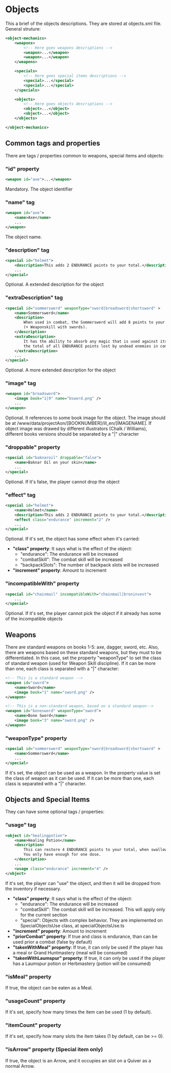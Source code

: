 # Objects

This a brief of the objects descriptions. They are stored at objects.xml file. 
General struture:

```xml
<object-mechanics>
    <weapons>
        <!-- Here goes weapons descriptions -->
        <weapon>...</weapon>
        <weapon>...</weapon>
    </weapons>

    <specials>
        <!-- Here goes special items descriptions -->
        <special>...</special>
        <special>...</special>
    </specials>

    <objects>
        <!-- Here goes objects descriptions -->
        <object>...</object>
        <object>...</object>
    </objects>

</object-mechanics>
```

## Common tags and properties

There are tags / properties common to weapons, special items and objects:

### "id" property
```xml
<weapon id="axe">...</weapon>
```
Mandatory. The object identifier

### "name" tag 
```xml
<weapon id="axe">
    <name>Axe</name>
    ...
</weapon>
```
The object name.

### "description" tag
```xml
<special id="helmet">
    <description>This adds 2 ENDURANCE points to your total.</description>
    ...
</special>
```
Optional. A extended description for the object

### "extraDescription" tag
```xml
<special id="sommerswerd" weaponType="sword|broadsword|shortsword" >
    <name>Sommerswerd</name>
    <description>
        When used in combat, the Sommerswerd will add 8 points to your COMBAT SKILL 
        (+ Weaponskill with swords).
    </description>
    <extraDescription>
        It has the ability to absorb any magic that is used against its bearer, and it doubles 
        the total of all ENDURANCE points lost by undead enemies in combat
    </extraDescription>
    ...
</special>
```
Optional. A more extended description for the object

### "image" tag
```xml
<weapon id="broadsword">
    <image book="1|9" name="bsword.png" />
    ...
</weapon>
```
Optional. It references to some book image for the object. The image should be at /www/data/projectAon/[BOOKNUMBER]/ill_en/[IMAGENAME]. If object image was drawed by different illustrators (Chalk / Williams), different books versions should be separated by a "|" character

### "droppable" property
```xml
<special id="baknaroil" droppable="false">
    <name>Baknar Oil on your skin</name>
    ...
</special>
```
Optional. If it's false, the player cannot drop the object

### "effect" tag
```xml
<special id="helmet">
    <name>Helmet</name>
    <description>This adds 2 ENDURANCE points to your total.</description>
    <effect class="endurance" increment="2" />
    ...
</special>
```
Optional. If it's set, the object has some effect when it's carried:
* **"class" property**: It says what is the effect of the object:
    * "endurance": The endurance will be increased
    * "combatSkill": The combat skill will be increased
    * "backpackSlots": The number of backpack slots will be increased
* **"increment" property**: Amount to increment

### "incompatibleWith" property
```xml
<special id="chainmail" incompatibleWith="chainmail|broninvest">
    ...
</special>
```
Optional. If it's set, the player cannot pick the object if it already has some of the incompatible objects

## Weapons

There are standard weapons on books 1-5: axe, dagger, sword, etc. Also, there are weapons based on these standard weapons, but they must to be differentiated. In this case, set the property "weaponType" to set the class of standard weapon (used for Weapon Skill discipline). If it can be more than one, each class is separated with a "|" character:

```xml
<!-- This is a standard weapon -->
<weapon id="sword">
    <name>Sword</name>
    <image book="1" name="sword.png" />
</weapon>

<!-- This is a non-standard weapon, based on a standard weapon-->
<weapon id="bonesword" weaponType="sword">
    <name>Bone Sword</name>
    <image book="3" name="sword.png" />
</weapon>
```

### "weaponType" property
```xml
<special id="sommerswerd" weaponType="sword|broadsword|shortsword" >
    <name>Sommerswerd</name>
    ...
</special>
```
If it's set, the object can be used as a weapon. In the property value is set the class of weapon as it can be used. If it can be more than one, each class is separated with a "|" character.

## Objects and Special Items

They can have some optional tags / properties:

### "usage" tag
```xml
<object id="healingpotion">
    <name>Healing Potion</name>
    <description>
        This can restore 4 ENDURANCE points to your total, when swallowed after combat. 
        You only have enough for one dose.
    </description>
    ...
    <usage class="endurance" increment="4" />
</object>
```

If it's set, the player can "use" the object, and then it will be dropped from the inventory if necessary. 

* **"class" property**: It says what is the effect of the object:
    * "endurance": The endurance will be increased
    * "combatSkill": The combat skill will be increased. This will apply only for the 
      current section
    * "special": Objects with complex behavior. They are implemented on SpecialObjectsUse class, at specialObjectsUse.ts
* **"increment" property**: Amount to increment
* **"priorCombat" property**: If true and class is endurance, than can be used prior a combat (false by default)
* **"takenWithMeal" property**: If true, it can only be used if the player has a meal or Grand Huntmastery (meal will be consumed)
* **"takenWithLaumspur" property**: If true, it can only be used if the player has a Laumspur potion or Herbmastery (potion will be consumed)

### "isMeal" property
If true, the object can be eaten as a Meal.

### "usageCount" property
If it's set, specify how many times the item can be used (1 by default).

### "itemCount" property
If it's set, specify how many slots the item takes (1 by default, can be >= 0).

### "isArrow" property (Special item only)
If true, the object is an Arrow, and it occupies an slot on a Quiver as a normal Arrow.

